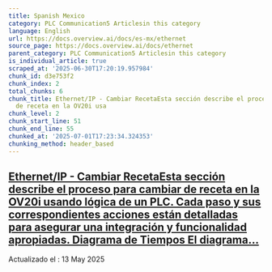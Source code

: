 ```yaml
---
title: Spanish Mexico
category: PLC Communication5 Articlesin this category
language: English
url: https://docs.overview.ai/docs/es-mx/ethernet
source_page: https://docs.overview.ai/docs/ethernet
parent_category: PLC Communication5 Articlesin this category
is_individual_article: true
scraped_at: '2025-06-30T17:20:19.957984'
chunk_id: d3e753f2
chunk_index: 2
total_chunks: 6
chunk_title: Ethernet/IP - Cambiar RecetaEsta sección describe el proceso para cambiar
  de receta en la OV20i usa
chunk_level: 2
chunk_start_line: 51
chunk_end_line: 55
chunked_at: '2025-07-01T17:23:34.324353'
chunking_method: header_based
---
```


## [Ethernet/IP - Cambiar RecetaEsta sección describe el proceso para cambiar de receta en la OV20i usando lógica de un PLC. Cada paso y sus correspondientes acciones están detalladas para asegurar una integración y funcionalidad apropiadas. Diagrama de Tiempos El diagrama...](/docs/es-mx/plc-communication-ethernetip-recipe-switch)

Actualizado el : 13 May 2025
